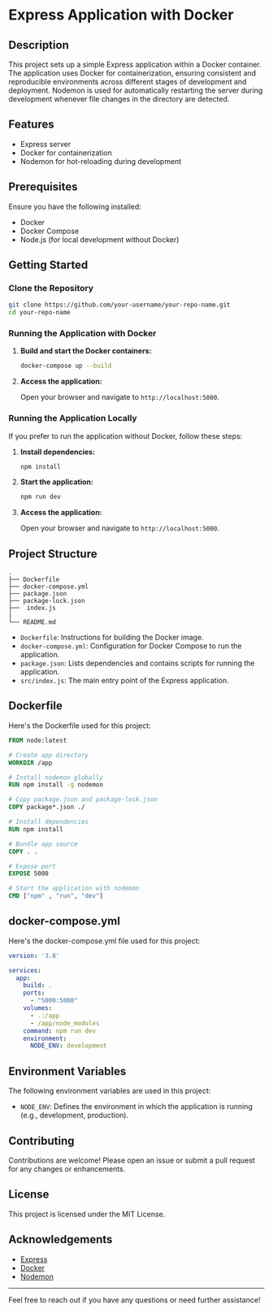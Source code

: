 # Express Application with Docker



## Description

This project sets up a simple Express application within a Docker container. The application uses Docker for containerization, ensuring consistent and reproducible environments across different stages of development and deployment. Nodemon is used for automatically restarting the server during development whenever file changes in the directory are detected.

## Features

- Express server
- Docker for containerization
- Nodemon for hot-reloading during development

## Prerequisites

Ensure you have the following installed:

- Docker
- Docker Compose
- Node.js (for local development without Docker)

## Getting Started

### Clone the Repository

```bash
git clone https://github.com/your-username/your-repo-name.git
cd your-repo-name
```

### Running the Application with Docker

1. **Build and start the Docker containers:**

    ```bash
    docker-compose up --build
    ```

2. **Access the application:**

    Open your browser and navigate to `http://localhost:5000`.

### Running the Application Locally

If you prefer to run the application without Docker, follow these steps:

1. **Install dependencies:**

    ```bash
    npm install
    ```

2. **Start the application:**

    ```bash
    npm run dev
    ```

3. **Access the application:**

    Open your browser and navigate to `http://localhost:5000`.

## Project Structure

```plaintext
.
├── Dockerfile
├── docker-compose.yml
├── package.json
├── package-lock.json
├──  index.js
│   
└── README.md
```

- `Dockerfile`: Instructions for building the Docker image.
- `docker-compose.yml`: Configuration for Docker Compose to run the application.
- `package.json`: Lists dependencies and contains scripts for running the application.
- `src/index.js`: The main entry point of the Express application.

## Dockerfile

Here's the Dockerfile used for this project:

```dockerfile
FROM node:latest

# Create app directory
WORKDIR /app

# Install nodemon globally
RUN npm install -g nodemon

# Copy package.json and package-lock.json
COPY package*.json ./

# Install dependencies
RUN npm install

# Bundle app source
COPY . .

# Expose port
EXPOSE 5000

# Start the application with nodemon
CMD ["npm" , "run", "dev"]
```

## docker-compose.yml

Here's the docker-compose.yml file used for this project:

```yaml
version: '3.8'

services:
  app:
    build: .
    ports:
      - "5000:5000"
    volumes:
      - .:/app
      - /app/node_modules
    command: npm run dev
    environment:
      NODE_ENV: development
```

## Environment Variables

The following environment variables are used in this project:

- `NODE_ENV`: Defines the environment in which the application is running (e.g., development, production).

## Contributing

Contributions are welcome! Please open an issue or submit a pull request for any changes or enhancements.

## License

This project is licensed under the MIT License.

## Acknowledgements

- [Express](https://expressjs.com/)
- [Docker](https://www.docker.com/)
- [Nodemon](https://nodemon.io/)

---

Feel free to reach out if you have any questions or need further assistance!
